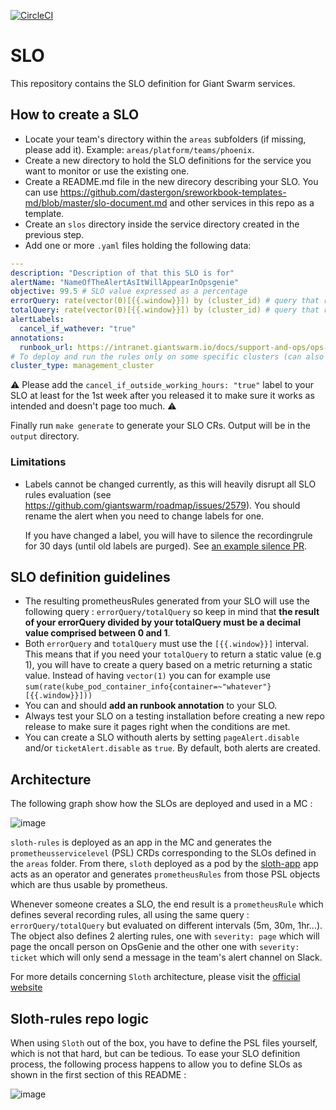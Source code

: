 [![CircleCI](https://dl.circleci.com/status-badge/img/gh/giantswarm/sloth-rules/tree/main.svg?style=svg&circle-token=dd0a8499874cd79f634d33b9d52b6ad912093741)](https://dl.circleci.com/status-badge/redirect/gh/giantswarm/sloth-rules/tree/main)

# SLO

This repository contains the SLO definition for Giant Swarm services.

## How to create a SLO

- Locate your team's directory within the `areas` subfolders (if missing, please add it). Example: `areas/platform/teams/phoenix`.
- Create a new directory to hold the SLO definitions for the service you want to monitor or use the existing one.
- Create a README.md file in the new direcory describing your SLO. You can use https://github.com/dastergon/sreworkbook-templates-md/blob/master/slo-document.md and other services in this repo as a template.
- Create an `slos` directory inside the service directory created in the previous step.
- Add one or more `.yaml` files holding the following data:

```yaml
---
description: "Description of that this SLO is for"
alertName: "NameOfTheAlertAsItWillAppearInOpsgenie"
objective: 99.5 # SLO value expressed as a percentage
errorQuery: rate(vector(0)[{{.window}}]) by (cluster_id) # query that returns the number of error occourences. Always use the `by (cluster_id)` clause if this metric is related to k8s clusters and use `{{.window}}` placeholder for time intervals. 
totalQuery: rate(vector(0)[{{.window}}]) by (cluster_id) # query that returns the total number of events (errors and successes). Always use the `by (cluster_id)` clause if this metric is related to k8s clusters and use `{{.window}}` placeholder for time intervals.
alertLabels:
  cancel_if_wathever: "true"
annotations:
  runbook_url: https://intranet.giantswarm.io/docs/support-and-ops/ops-recipes/whatever/
# To deploy and run the rules only on some specific clusters (can also be set to workload_cluster)
cluster_type: management_cluster
```

:warning: Please add the `cancel_if_outside_working_hours: "true"` label to your SLO at least for the 1st week after you released it to make sure it works as intended and doesn't page too much. :warning:

Finally run `make generate` to generate your SLO CRs. Output will be in the `output` directory.

### Limitations

- Labels cannot be changed currently, as this will heavily disrupt all SLO rules evaluation (see https://github.com/giantswarm/roadmap/issues/2579).
  You should rename the alert when you need to change labels for one.

  If you have changed a label, you will have to silence the recordingrule for 30 days (until old labels are purged). See [an example silence PR](https://github.com/giantswarm/silences/pull/1179).

## SLO definition guidelines

- The resulting prometheusRules generated from your SLO will use the following query : `errorQuery/totalQuery` so keep in mind that **the result of your errorQuery divided by your totalQuery must be a decimal value comprised between 0 and 1**.
- Both `errorQuery` and `totalQuery` must use the `[{{.window}}]` interval. This means that if you need your `totalQuery` to return a static value (e.g 1), you will have to create a query based on a metric returning a static value.
Instead of having `vector(1)` you can for example use `sum(rate(kube_pod_container_info{container=~"whatever"}[{{.window}}]))`
- You can and should **add an runbook annotation** to your SLO.
- Always test your SLO on a testing installation before creating a new repo release to make sure it pages right when the conditions are met.
- You can create a SLO withouth alerts by setting `pageAlert.disable` and/or `ticketAlert.disable` as `true`. By default, both alerts are created.

## Architecture

The following graph show how the SLOs are deployed and used in a MC :

![image](images/sloth-architecture.png)

`sloth-rules` is deployed as an app in the MC and generates the `prometheusservicelevel` (PSL) CRDs corresponding to the SLOs defined in the `areas` folder. From there, `sloth` deployed as a pod by the [sloth-app](https://github.com/giantswarm/sloth-app) app acts as an operator and generates `prometheusRules` from those PSL objects which are thus usable by prometheus.

Whenever someone creates a SLO, the end result is a `prometheusRule` which defines several recording rules, all using the same query : `errorQuery/totalQuery` but evaluated on different intervals (5m, 30m, 1hr...). The object also defines 2 alerting rules, one with `severity: page` which will page the oncall person on OpsGenie and the other one with `severity: ticket` which will only send a message in the team's alert channel on Slack.

For more details concerning `Sloth` architecture, please visit the [official website](https://sloth.dev/introduction/architecture/)

## Sloth-rules repo logic

When using `Sloth` out of the box, you have to define the PSL files yourself, which is not that hard, but can be tedious. To ease your SLO definition process, the following process happens to allow you to define SLOs as shown in the first section of this README :

![image](images/sloth-rules.png)

